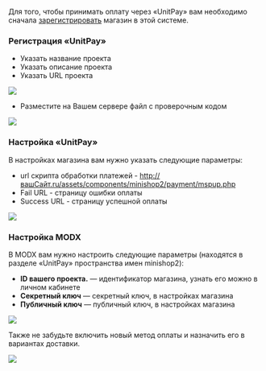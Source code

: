 Для того, чтобы принимать оплату через «UnitPay» вам необходимо сначала [зарегистрировать][1] магазин в этой системе.

### Регистрация «UnitPay»

* Указать название проекта
* Указать описание проекта
* Указать URL проекта

[![](https://file.modx.pro/files/5/d/a/5da7c948fae95e76c29bbc336258bc27s.jpg)](https://file.modx.pro/files/5/d/a/5da7c948fae95e76c29bbc336258bc27.png)

* Разместите на Вашем сервере файл с проверочным кодом

[![](https://file.modx.pro/files/6/0/4/604aa8e2c3523673d7a1ea87040155e5s.jpg)](https://file.modx.pro/files/6/0/4/604aa8e2c3523673d7a1ea87040155e5.png)

### Настройка «UnitPay»

В настройках магазина вам нужно указать следующие параметры:

* url скрипта обработки платежей - http://вашСайт.ru/assets/components/minishop2/payment/mspup.php
* Fail URL - страницу ошибки оплаты
* Success URL - страницу успешной оплаты

[![](https://file.modx.pro/files/4/a/8/4a80c539ccc64e18212c77ea89dba9f9s.jpg)](https://file.modx.pro/files/4/a/8/4a80c539ccc64e18212c77ea89dba9f9.png)

### Настройка MODX

В MODX вам нужно настроить следующие параметры (находятся в разделе «UnitPay» пространства имен minishop2):

* **ID вашего проекта.** — идентификатор магазина, узнать его можно в личном кабинете
* **Секретный ключ** — секретный ключ, в настройках магазина
* **Публичный ключ** — публичный ключ, в настройках магазина

[![](https://file.modx.pro/files/8/7/e/87ee43d5b40c092e173edaf8f1bf9623s.jpg)](https://file.modx.pro/files/8/7/e/87ee43d5b40c092e173edaf8f1bf9623.png)

Также не забудьте включить новый метод оплаты и назначить его в вариантах доставки.

[![](https://file.modx.pro/files/5/d/c/5dc4b8e7a7385edfffc8cb1a622e538fs.jpg)](https://file.modx.pro/files/5/d/c/5dc4b8e7a7385edfffc8cb1a622e538f.png)

[1]: https://unitpay.ru/ "Регистрация магазина в сиситеме «UnitPay»"
